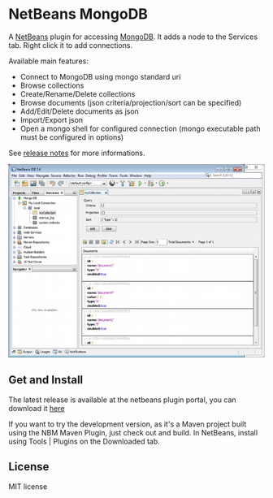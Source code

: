 NetBeans MongoDB
================

A [NetBeans](http://netbeans.org) plugin for accessing [MongoDB](http://mongodb.org). It adds
a node to the Services tab. Right click it to add connections.

Available main features:
 * Connect to MongoDB using mongo standard uri
 * Browse collections
 * Create/Rename/Delete collections
 * Browse documents (json criteria/projection/sort can be specified)
 * Add/Edit/Delete documents as json
 * Import/Export json
 * Open a mongo shell for configured connection (mongo executable path must be configured in options)

See [release notes](https://github.com/le-yams/netbeans-mongodb/wiki/ReleaseNotes) for more informations.

![NetBeans MongoDB Plugin Screen Shot](screenshot.png "NetBeans MongoDB Plugin Screen Shot")


Get and Install
---------------

The latest release is available at the netbeans plugin portal, you can download it [here](http://plugins.netbeans.org/plugin/52638/nbmongo)

If you want to try the development version, as it's a Maven project built using the NBM Maven Plugin, just check out and build.
In NetBeans, install using Tools | Plugins on the Downloaded tab.


License
-------
MIT license
